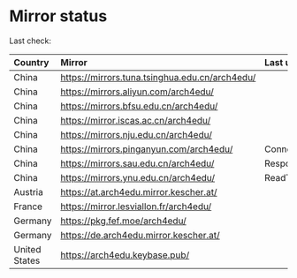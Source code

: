 <script src="./time.js"></script>
# Mirror status
Last check: <script type="text/javascript">localize(1670433514.3939507);</script>

|Country|Mirror|Last update|
|:------|:-----|:----------|
|China|https://mirrors.tuna.tsinghua.edu.cn/arch4edu/|<script type="text/javascript">localize(1670395093);</script>|
|China|https://mirrors.aliyun.com/arch4edu/|<script type="text/javascript">localize(1670308429);</script>|
|China|https://mirrors.bfsu.edu.cn/arch4edu/|<script type="text/javascript">localize(1670395093);</script>|
|China|https://mirror.iscas.ac.cn/arch4edu/|<script type="text/javascript">localize(1670395093);</script>|
|China|https://mirrors.nju.edu.cn/arch4edu/|<script type="text/javascript">localize(1670395093);</script>|
|China|https://mirrors.pinganyun.com/arch4edu/|ConnectTimeout|
|China|https://mirrors.sau.edu.cn/arch4edu/|Response 500|
|China|https://mirrors.ynu.edu.cn/arch4edu/|ReadTimeout|
|Austria|https://at.arch4edu.mirror.kescher.at/|<script type="text/javascript">localize(1670395093);</script>|
|France|https://mirror.lesviallon.fr/arch4edu/|<script type="text/javascript">localize(1670395093);</script>|
|Germany|https://pkg.fef.moe/arch4edu/|<script type="text/javascript">localize(1670395093);</script>|
|Germany|https://de.arch4edu.mirror.kescher.at/|<script type="text/javascript">localize(1670395093);</script>|
|United States|https://arch4edu.keybase.pub/|<script type="text/javascript">localize(1670395093);</script>|

<script src="./tablefilter/tablefilter.js"></script>
<script src="./table.js"></script>